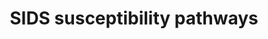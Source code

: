 ---
annotations:
- id: PW:0000854
  parent: signaling pathway
  type: Pathway Ontology
  value: serotonin signaling pathway
- id: DOID:9007
  type: Disease Ontology
  value: sudden infant death syndrome
authors:
- MaintBot
- Egonw
- Ddigles
- Eweitz
citedin:
- link: PMC7060332
description: In this model, we provide an integrated view of Sudden Infant Death Syndrome
  (SIDS) at the level of implicated tissues, signaling networks and genetics. The
  purpose of this model is to serve as an overview of research in this field and recommend
  new candidates for more focused or genome wide analyses. SIDS is the sudden and
  unexpected death of an infant (less than 1 year of age), almost always during deep
  sleep, where no cause of death can be found by autopsy. Factors that mediate SIDS
  are likely to be both biological and behavioral, such as sleeping position, environment
  and stress during a critical phase of infant development (http://www.nichd.nih.gov/health/topics/Sudden_Infant_Death_Syndrome.cfm).
  While no clear diagnostic markers currently exist, several polymorphisms have been
  identified which are significantly over-represented in distinct SIDS ethnic population.
  The large majority of these polymorphisms exist in genes associated with neuronal
  signaling, cardiac contraction and inflammatory response. These and other lines
  of evidence suggest that SIDS has a strong autonomic nervous system component (PMID:12350301).
  One of the neuronal nuclei most strongly implicated in SIDS has been the raphe nucleus
  of the brain stem. In this nuclei there are ultrastructural, cellular and molecular
  changes associated with SIDS relative to controls (PMID:19342987). This region of
  the brain is responsible for the large majority of serotonin that is produced in
  the human body and is functionally important in the regulation of normal cardiopulmonary
  activity, sleep and thermoregulation (see associated references).  Genes associated
  with serotonin synthesis and receptivity have some of the strongest genetic association
  with SIDS. Principle among these genes is the serotonin transporter SLC6A4 and the
  serotonin receptor HTR1A. SLC6A4 exhibits decreased expression in the raphe nucleus
  of the medulla oblongata and polymorphisms specifically associated with SIDS (PMID:19342987).
  In 75% of infants with SIDS, there is decreased HTR1A expression relative to controls
  along with an increase in the number of raphe serotonin neurons (PMID:19342987).
  Over-expression of the mouse orthologue of the HTR1A gene in the juvenile mouse
  medulla produces an analogous phenotype to SIDS with death due to bradycardia and
  hypothermia (PMID:18599790). These genes as well as those involved in serotonin
  synthesis are predicted to be transcriptionally regulated by a common factor, FEV
  (human orthologue of PET-1). PET-1 knock-out results in up to a 90% loss of serotonin
  neurons (PMID:12546819), while polymorphisms in FEV are over-represented in African
  American infants with SIDS. In addition to FEV, other transcription factors implicated
  in the regulation of these genes (Putative transcriptional regulators (TRs)) and
  FEV are also listed (see associated references). In addition to serotonin, vasopressin
  signaling and its regulation by serotonin appear to be important in a common pathway
  of cardiopulmonary regulation (PMID:2058745). A protein that associates with vasopressin
  signaling, named pituitary adenylate cyclase-activating polypeptide (ADCYAP1), results
  in a SIDS like phenotype, characterized by a high increase in spontaneous neonatal
  death, exacerbated by hypothermia and hypoxia (PMID:14608012), when disrupted in
  mice. Protein for this gene is widely distributed throughout the central nervous
  system (CNS), including autonomic control centers (PMID:12389210). ADCYAP1 and HTR1A
  are both predicted to be transcriptionally regulated by REST promoter binding. Regulation
  of G-protein coupled signaling pathways is illustrated for these genes, however,
  it is not clear whether ADCYAP1 acts directly upon raphe serotonin neurons.   Another
  potentially important class of receptors in SIDS is nicotine. Receptors for nicotine
  are expressed in serotonin neurons of the raphe throughout development (PMID:18986852).  Application
  of nicotine or cigarette smoke is sufficient to inhibit electrical activity of raphe
  serotonin neurons (PMID:17515803) and chronic nicotine infusion in rats decreases
  expression of SLC6A4 (PMID:18778441). Furthermore, nicotine exposure reduces both
  HTR1A and HTR2A immunoreactivity in several nuclei of the brainstem (PMID:17451658).  In
  addition to CNS abnormalities, several studies have identified a critical link between
  cardiac arrhythmia (long QT syndrome) and SIDS (PMID:18928334). A number of genetic
  association studies identified functionally modifying mutations in critical cardiac
  channels in as many as 10% of all SIDS cases (PMID:18928334). These mutations have
  been predicted to predispose infants for long QT syndrome and sudden death. The
  highest proportion of SIDS associated mutations (both inherited and sporadic) is
  found in the sodium channel gene SCN5A. Examination of putative transcriptional
  regulators for these genes, highlights a diverse set of factors as well as a relatively
  common one (SP1).  Finally, several miscellaneous mutations have been identified
  in genes associated with inflammatory response and thermoregulation. Infection is
  considered a significant risk factor for SIDS (PMID:19114412). For inflammatory
  associated genes, such as TNF alpha, interleukin 10 and complement component 4,
  many of these mutations are only significant in the presence of infection and SIDS.
  In addition to these mutations, cerebrospinal fluid levels of IL6 are increased
  in SIDS cases as well as IL6R levels in the arcuate nucleus of the brain, another
  major site of serotonin synthesis (PMID:19396608). Genes such as ILR6 and ADCYAP1
  are also associated with autoimmune disorders, thus SIDS may also be associated
  with autoinflammation of autonomic centers in the brain. Regulation of thermogenesis
  by brown adipose tissue has been proposed be an important component of SIDS, given
  that SIDS incidence is highest in the winter time and that animal models of SIDS
  demonstrate variation in body temperature. Interestingly, activation of raphe HTR1A
  decreases both shivering and peripheral vasoconstriction in piglets (18094064).
  Although a putative significant polymorphism was identified in the thermoregulator
  gene HSP60, this only occurred in one SIDS case. It is important to note that in
  the large majority of all these studies, sleeping position and smoking were among
  the most significant risk factors for SIDS.   In loving memory of Milo Salomonis
  (http://www.milosalomonis.org).
last-edited: 2021-05-23
organisms:
- Mus musculus
redirect_from:
- /index.php/Pathway:WP1266
- /instance/WP1266
- /instance/WP1266_rr117943
revision: r117943
schema-jsonld:
- '@context': https://schema.org/
  '@id': https://wikipathways.github.io/pathways/WP1266.html
  '@type': Dataset
  creator:
    '@type': Organization
    name: WikiPathways
  description: In this model, we provide an integrated view of Sudden Infant Death
    Syndrome (SIDS) at the level of implicated tissues, signaling networks and genetics.
    The purpose of this model is to serve as an overview of research in this field
    and recommend new candidates for more focused or genome wide analyses. SIDS is
    the sudden and unexpected death of an infant (less than 1 year of age), almost
    always during deep sleep, where no cause of death can be found by autopsy. Factors
    that mediate SIDS are likely to be both biological and behavioral, such as sleeping
    position, environment and stress during a critical phase of infant development
    (http://www.nichd.nih.gov/health/topics/Sudden_Infant_Death_Syndrome.cfm). While
    no clear diagnostic markers currently exist, several polymorphisms have been identified
    which are significantly over-represented in distinct SIDS ethnic population. The
    large majority of these polymorphisms exist in genes associated with neuronal
    signaling, cardiac contraction and inflammatory response. These and other lines
    of evidence suggest that SIDS has a strong autonomic nervous system component
    (PMID:12350301). One of the neuronal nuclei most strongly implicated in SIDS has
    been the raphe nucleus of the brain stem. In this nuclei there are ultrastructural,
    cellular and molecular changes associated with SIDS relative to controls (PMID:19342987).
    This region of the brain is responsible for the large majority of serotonin that
    is produced in the human body and is functionally important in the regulation
    of normal cardiopulmonary activity, sleep and thermoregulation (see associated
    references).  Genes associated with serotonin synthesis and receptivity have some
    of the strongest genetic association with SIDS. Principle among these genes is
    the serotonin transporter SLC6A4 and the serotonin receptor HTR1A. SLC6A4 exhibits
    decreased expression in the raphe nucleus of the medulla oblongata and polymorphisms
    specifically associated with SIDS (PMID:19342987). In 75% of infants with SIDS,
    there is decreased HTR1A expression relative to controls along with an increase
    in the number of raphe serotonin neurons (PMID:19342987). Over-expression of the
    mouse orthologue of the HTR1A gene in the juvenile mouse medulla produces an analogous
    phenotype to SIDS with death due to bradycardia and hypothermia (PMID:18599790).
    These genes as well as those involved in serotonin synthesis are predicted to
    be transcriptionally regulated by a common factor, FEV (human orthologue of PET-1).
    PET-1 knock-out results in up to a 90% loss of serotonin neurons (PMID:12546819),
    while polymorphisms in FEV are over-represented in African American infants with
    SIDS. In addition to FEV, other transcription factors implicated in the regulation
    of these genes (Putative transcriptional regulators (TRs)) and FEV are also listed
    (see associated references). In addition to serotonin, vasopressin signaling and
    its regulation by serotonin appear to be important in a common pathway of cardiopulmonary
    regulation (PMID:2058745). A protein that associates with vasopressin signaling,
    named pituitary adenylate cyclase-activating polypeptide (ADCYAP1), results in
    a SIDS like phenotype, characterized by a high increase in spontaneous neonatal
    death, exacerbated by hypothermia and hypoxia (PMID:14608012), when disrupted
    in mice. Protein for this gene is widely distributed throughout the central nervous
    system (CNS), including autonomic control centers (PMID:12389210). ADCYAP1 and
    HTR1A are both predicted to be transcriptionally regulated by REST promoter binding.
    Regulation of G-protein coupled signaling pathways is illustrated for these genes,
    however, it is not clear whether ADCYAP1 acts directly upon raphe serotonin neurons.   Another
    potentially important class of receptors in SIDS is nicotine. Receptors for nicotine
    are expressed in serotonin neurons of the raphe throughout development (PMID:18986852).  Application
    of nicotine or cigarette smoke is sufficient to inhibit electrical activity of
    raphe serotonin neurons (PMID:17515803) and chronic nicotine infusion in rats
    decreases expression of SLC6A4 (PMID:18778441). Furthermore, nicotine exposure
    reduces both HTR1A and HTR2A immunoreactivity in several nuclei of the brainstem
    (PMID:17451658).  In addition to CNS abnormalities, several studies have identified
    a critical link between cardiac arrhythmia (long QT syndrome) and SIDS (PMID:18928334).
    A number of genetic association studies identified functionally modifying mutations
    in critical cardiac channels in as many as 10% of all SIDS cases (PMID:18928334).
    These mutations have been predicted to predispose infants for long QT syndrome
    and sudden death. The highest proportion of SIDS associated mutations (both inherited
    and sporadic) is found in the sodium channel gene SCN5A. Examination of putative
    transcriptional regulators for these genes, highlights a diverse set of factors
    as well as a relatively common one (SP1).  Finally, several miscellaneous mutations
    have been identified in genes associated with inflammatory response and thermoregulation.
    Infection is considered a significant risk factor for SIDS (PMID:19114412). For
    inflammatory associated genes, such as TNF alpha, interleukin 10 and complement
    component 4, many of these mutations are only significant in the presence of infection
    and SIDS. In addition to these mutations, cerebrospinal fluid levels of IL6 are
    increased in SIDS cases as well as IL6R levels in the arcuate nucleus of the brain,
    another major site of serotonin synthesis (PMID:19396608). Genes such as ILR6
    and ADCYAP1 are also associated with autoimmune disorders, thus SIDS may also
    be associated with autoinflammation of autonomic centers in the brain. Regulation
    of thermogenesis by brown adipose tissue has been proposed be an important component
    of SIDS, given that SIDS incidence is highest in the winter time and that animal
    models of SIDS demonstrate variation in body temperature. Interestingly, activation
    of raphe HTR1A decreases both shivering and peripheral vasoconstriction in piglets
    (18094064). Although a putative significant polymorphism was identified in the
    thermoregulator gene HSP60, this only occurred in one SIDS case. It is important
    to note that in the large majority of all these studies, sleeping position and
    smoking were among the most significant risk factors for SIDS.   In loving memory
    of Milo Salomonis (http://www.milosalomonis.org).
  keywords:
  - 5-HT
  - 5-HTP
  - Adcyap1
  - Adcyap1r1
  - Ar
  - Ascl1
  - Avp
  - C4A
  - C4B
  - Cav3
  - Cc2d1a
  - Cdca7l
  - Chrna4
  - Chrnb2
  - Chrnb4
  - Creb1
  - Ctcf
  - Ddc
  - Deaf1
  - Ece1
  - En1
  - Ep300
  - Fev
  - Foxm1
  - Gata2
  - Gata3
  - Gnb3
  - Hes1
  - Hes5
  - Hspd1
  - Htr1a
  - Htr2a
  - Il10
  - Il6
  - Il6ra
  - KCNQ1
  - Kcnh2
  - Kcnq1
  - L-Tryptophan
  - Lmx1b
  - Maoa
  - Nfkb1
  - Nfya
  - Nicotine
  - Nkx2-2
  - Nkx3-1
  - Nr3c1
  - Phox2a
  - Phox2b
  - Pou3f2
  - Ppargc1a
  - Ppargc1b
  - Rest
  - Ret
  - Rora
  - Ryr2
  - Scn5a
  - Slc6a4
  - Sp1
  - Tlx3
  - Tnf
  - Tph1
  - Tph2
  - Vipr1
  - Vipr2
  - Ybx1
  license: CC0
  name: SIDS susceptibility pathways
seo: CreativeWork
title: SIDS susceptibility pathways
wpid: WP1266
---